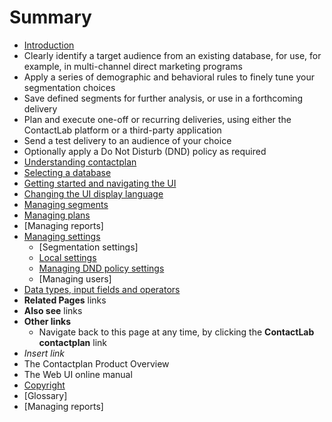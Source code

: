 # Summary

* [Introduction](README.md)
* Clearly identify a target audience from an existing database, for use, for example, in multi-channel direct marketing programs
* Apply a series of demographic and behavioral rules to finely tune your segmentation choices
* Save defined segments for further analysis, or use in a forthcoming delivery
* Plan and execute one-off or recurring deliveries, using either the ContactLab platform or a third-party application
* Send a test delivery to an audience of your choice
* Optionally apply a Do Not Disturb (DND) policy as required
* [Understanding contactplan](UnderstandingContactplan.md)
* [Selecting a database](SelectingADatabase.md)
* [Getting started and navigating the UI](NavigatingUI.md)
* [Changing the UI display language](ChangingLanguage.md)
* [Managing segments](ManagingSegments.md)
* [Managing plans](ManagingPlans.md)
* [Managing reports]
* [Managing settings](ManagingSettings)
   * [Segmentation settings]
   * [Local settings](LocalSettings.md)
   * [Managing DND policy settings](ManagingDND.md)
   * [Managing users]
* [Data types, input fields and operators](InputBoxOperators.md)
* **Related Pages** links
* **Also see** links
* **Other links**
   * Navigate back to this page at any time, by clicking the **ContactLab contactplan** link
* *Insert link*
* The Contactplan Product Overview
* The Web UI online manual
* [Copyright](Copyright.md)
* [Glossary]
* [Managing reports]

